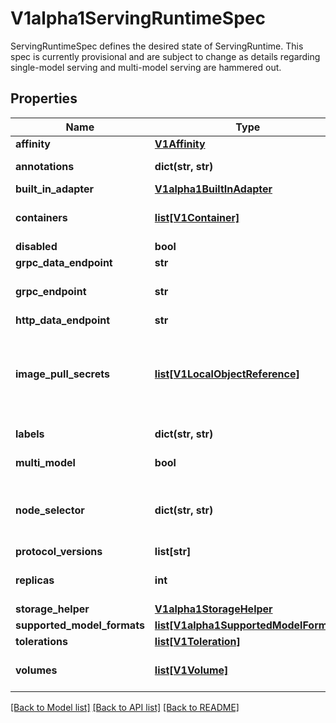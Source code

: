 # V1alpha1ServingRuntimeSpec

ServingRuntimeSpec defines the desired state of ServingRuntime. This spec is currently provisional and are subject to change as details regarding single-model serving and multi-model serving are hammered out.
## Properties
Name | Type | Description | Notes
------------ | ------------- | ------------- | -------------
**affinity** | [**V1Affinity**](https://github.com/kubernetes-client/python/blob/master/kubernetes/docs/V1Affinity.md) |  | [optional] 
**annotations** | **dict(str, str)** | Annotations that will be add to the pod. More info: http://kubernetes.io/docs/user-guide/annotations | [optional] 
**built_in_adapter** | [**V1alpha1BuiltInAdapter**](V1alpha1BuiltInAdapter.md) |  | [optional] 
**containers** | [**list[V1Container]**](https://github.com/kubernetes-client/python/blob/master/kubernetes/docs/V1Container.md) | List of containers belonging to the pod. Containers cannot currently be added or removed. There must be at least one container in a Pod. Cannot be updated. | 
**disabled** | **bool** | Set to true to disable use of this runtime | [optional] 
**grpc_data_endpoint** | **str** | Grpc endpoint for inferencing | [optional] 
**grpc_endpoint** | **str** | Grpc endpoint for internal model-management (implementing mmesh.ModelRuntime gRPC service) Assumed to be single-model runtime if omitted | [optional] 
**http_data_endpoint** | **str** | HTTP endpoint for inferencing | [optional] 
**image_pull_secrets** | [**list[V1LocalObjectReference]**](https://github.com/kubernetes-client/python/blob/master/kubernetes/docs/V1LocalObjectReference.md) | ImagePullSecrets is an optional list of references to secrets in the same namespace to use for pulling any of the images used by this PodSpec. If specified, these secrets will be passed to individual puller implementations for them to use. For example, in the case of docker, only DockerConfig type secrets are honored. More info: https://kubernetes.io/docs/concepts/containers/images#specifying-imagepullsecrets-on-a-pod | [optional] 
**labels** | **dict(str, str)** | Labels that will be add to the pod. More info: http://kubernetes.io/docs/user-guide/labels | [optional] 
**multi_model** | **bool** | Whether this ServingRuntime is intended for multi-model usage or not. | [optional] 
**node_selector** | **dict(str, str)** | NodeSelector is a selector which must be true for the pod to fit on a node. Selector which must match a node&#39;s labels for the pod to be scheduled on that node. More info: https://kubernetes.io/docs/concepts/configuration/assign-pod-node/ | [optional] 
**protocol_versions** | **list[str]** | Supported protocol versions (i.e. v1 or v2 or grpc-v1 or grpc-v2) | [optional] 
**replicas** | **int** | Configure the number of replicas in the Deployment generated by this ServingRuntime If specified, this overrides the podsPerRuntime configuration value | [optional] 
**storage_helper** | [**V1alpha1StorageHelper**](V1alpha1StorageHelper.md) |  | [optional] 
**supported_model_formats** | [**list[V1alpha1SupportedModelFormat]**](V1alpha1SupportedModelFormat.md) | Model formats and version supported by this runtime | [optional] 
**tolerations** | [**list[V1Toleration]**](https://github.com/kubernetes-client/python/blob/master/kubernetes/docs/V1Toleration.md) | If specified, the pod&#39;s tolerations. | [optional] 
**volumes** | [**list[V1Volume]**](https://github.com/kubernetes-client/python/blob/master/kubernetes/docs/V1Volume.md) | List of volumes that can be mounted by containers belonging to the pod. More info: https://kubernetes.io/docs/concepts/storage/volumes | [optional] 

[[Back to Model list]](../README.md#documentation-for-models) [[Back to API list]](../README.md#documentation-for-api-endpoints) [[Back to README]](../README.md)


